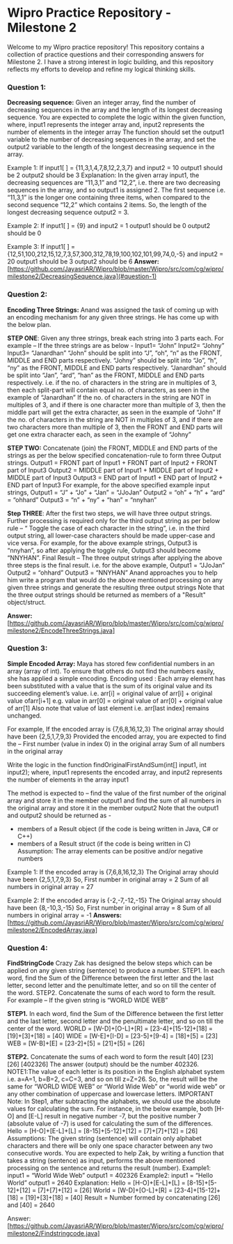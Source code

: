 # Wipro Practice Repository - Milestone 2

Welcome to my Wipro practice repository! This repository contains a collection of practice questions and their corresponding answers for Milestone 2.
I have a strong interest in logic building, and this repository reflects my efforts to develop and refine my logical thinking skills.
### Question 1:
**Decreasing sequence:** 
Given an integer array, find the number of decreasing sequences in the array and the length of its longest decreasing sequence.
You are expected to complete the logic within the given function, where, 
input1 represents the integer array and,
input2 represents the number of elements in the integer array
The function should set the  output1 variable to the number of decreasing sequences in the array, and set the  output2 variable to the length of the longest decreasing sequence in the array.

Example 1: 
If  input1[ ] = {11,3,1,4,7,8,12,2,3,7} 
and  input2 = 10
output1 should be 2
output2 should be 3
Explanation: 
In the given array  input1, the decreasing sequences are “11,3,1” and “12,2”, i.e. there are two decreasing sequences in the array, and so  output1 is assigned  2. The first sequence i.e. “11,3,1” is the longer one containing  three items, when compared to the second sequence “12,2” which contains 2 items. So, the length of the longest decreasing sequence  output2 =  3.

Example 2: 
If  input1[ ] = {9} 
and  input2 = 1
output1 should be 0
output2 should be 0

Example 3: 
If  input1[ ] = {12,51,100,212,15,12,7,3,57,300,312,78,19,100,102,101,99,74,0,-5} 
and  input2 = 20
output1 should be 3
output2 should be 6
**Answer:** [https://github.com/JayasriAR/Wipro/blob/master/Wipro/src/com/cg/wipro/milestone2/DecreasingSequence.java](#question-1)


### Question 2:
**Encoding Three Strings:** Anand was assigned the task of coming up with an encoding mechanism for any given three strings. He has come up with the below plan.

**STEP ONE**: Given any three strings, break each string into 3 parts each.
For example – If the three strings are as below -
Input1= “John”
Input2= “Johny”
Input3= “Janardhan”
“John” should be split into “J”, “oh”, “n” as the FRONT, MIDDLE and END parts respectively.
 “Johny” should be split into “Jo”, “h”, “ny” as the FRONT, MIDDLE and END parts respectively.
“Janardhan” should be split into “Jan”, “ard”, “han” as the FRONT, MIDDLE and END parts respectively.
i.e. if the no. of characters in the string are in multiples of 3, then each split-part will contain equal no. of characters, as seen in the example of “Janardhan”
If the no. of characters in the string are NOT in multiples of 3, and if there is one character more than multiple of 3, then the middle part will get the extra character, as seen in the example of “John”
If the no. of characters in the string are NOT in multiples of 3, and if there are two characters more than multiple of 3, then the FRONT and END parts will get one extra character each, as seen in the example of “Johny”

**STEP TWO:**  Concatenate (join) the FRONT, MIDDLE and END parts of the strings as per the below specified concatenation-rule to form three Output strings.
Output1 = FRONT part of Input1 + FRONT part of Input2 + FRONT part of Input3
Output2 = MIDDLE part of Input1 + MIDDLE part of Input2 + MIDDLE part of Input3
Output3 = END part of Input1 + END part of Input2 + END part of Input3
For example, for the above specified example input strings,
Output1 = “J” + “Jo” + “Jan” = “JJoJan”
Output2 = “oh” + “h” + “ard” = “ohhard”
Output3 = “n” + “ny” + “han” = “nnyhan”

**Step THREE**: After the first two steps, we will have three output strings. Further processing is required only for the third output string as per below rule –
“ Toggle the case of each character in the string”, i.e. in the third output string, all lower-case characters should be made upper-case and vice versa.
For example, for the above example strings, Output3 is “nnyhan”, so after applying the toggle rule, Output3 should become “NNYHAN”.
Final Result – The three output strings after applying the above three steps is the final result. i.e. for the above example,
Output1 = “JJoJan”
Output2 = “ohhard”
Output3 = “NNYHAN”
Anand approaches you to help him write a program that would do the above mentioned processing on any given three strings and generate the resulting three output strings
Note that the three output strings should be returned as members of a "Result" object/struct.

 **Answer:** [https://github.com/JayasriAR/Wipro/blob/master/Wipro/src/com/cg/wipro/milestone2/EncodeThreeStrings.java]

### Question 3:
**Simple Encoded Array:** Maya has stored few confidential numbers in an array (array of int). To ensure that others do not find the numbers easily, she has applied a simple encoding.
Encoding used : Each array element has been substituted with a value that is the sum of its original value and its succeeding element’s value.
i.e. arr[i] = original value of ​arr[i] + original value of ​arr[i+1]
e.g. value in arr[0] = original value of arr[0] + original value of arr[1]
Also note that value of last element i.e. arr[last index] remains unchanged.

For example, 
If the encoded array is {7,6,8,16,12,3}
The original array should have been {2,5,1,7,9,3}
Provided the encoded array, you are expected to find the –
First number (value in index 0) in the original array
Sum of all numbers in the original array

Write the logic in the function  findOriginalFirstAndSum(int[] input1, int input2);
where, 
input1 represents the encoded array, and 
input2 represents the number of elements in the array input1

The method is expected to –
find the value of the first number of the original array and store it in the member output1 and
find the sum of all numbers in the original array and store it in the member output2
Note that the output1 and output2 should be returned as -
- members of a Result object (if the code is being written in Java, C# or C++)
- members of a Result struct  (if the code is being written in C)
Assumption: The array elements can be positive and/or negative numbers

Example 1:
If the encoded array is {7,6,8,16,12,3}
The Original array should have been {2,5,1,7,9,3}
So, First number in original array = 2
Sum of all numbers in original array = 27

Example 2:
If the encoded array is {-2,-7,-12,-15}
The Original array should have been {8,-10,3,-15}
So, First number in original array = 8
Sum of all numbers in original array = -1
**Answers:** [https://github.com/JayasriAR/Wipro/blob/master/Wipro/src/com/cg/wipro/milestone2/EncodedArray.java]

### Question  4:
**FindStringCode**
Crazy Zak has designed the below steps which can be applied on any given string (sentence) to produce a number.
STEP1. In each word, find the Sum of the Difference between the first letter and the last letter, second letter and the penultimate letter, and so on till the center of the word.
STEP2. Concatenate the sums of each word to form the result.
For example –
If the given string is “WORLD WIDE WEB”

**STEP1.** In each word, find the Sum of the Difference between the first letter and the last letter, second letter and the penultimate letter, and so on till the center of the word.
WORLD = [W-D]+[O-L]+[R] = [23-4]+[15-12]+[18] = [19]+[3]+[18] = [40]
WIDE = [W-E]+[I-D] = [23-5]+[9-4] = [18]+[5] = [23]
WEB = [W-B]+[E] = [23-2]+[5] = [21]+[5] = [26]

**STEP2.** Concatenate the sums of each word to form the result
[40] [23] [26]
[402326]
The answer (output) should be the number 402326.
NOTE1:The value of each letter is its position in the English alphabet system i.e. a=A=1, b=B=2, c=C=3, and so on till z=Z=26.
So, the result will be the same for “WORLD WIDE WEB” or “World Wide Web” or “world wide web” or any other combination of uppercase and lowercase letters.
IMPORTANT Note: In Step1, after subtracting the alphabets, we should use the absolute values for calculating the sum. For instance, in the below example, both [H-O] and [E-L] result in negative number -7, but the positive number 7 (absolute value of -7) is used for calculating the sum of the differences.
Hello = [H-O]+[E-L]+[L] = [8-15]+[5-12]+[12] = [7]+[7]+[12] = [26]
Assumptions: The given string (sentence) will contain only alphabet characters and there will be only one space character between any two consecutive words.
You are expected to help Zak, by writing a function that takes a string (sentence) as input, performs the above mentioned processing on the sentence and returns the result (number).
Example1:
input1 = “World Wide Web”
output1 = 402326
Example2:
input1 = “Hello World”
output1 = 2640
Explanation:
Hello = [H-O]+[E-L]+[L] = [8-15]+[5-12]+[12] = [7]+[7]+[12] = [26]
World = [W-D]+[O-L]+[R] = [23-4]+[15-12]+[18] = [19]+[3]+[18] = [40]
Result = Number formed by concatenating [26] and [40] = 2640

Answer: [https://github.com/JayasriAR/Wipro/blob/master/Wipro/src/com/cg/wipro/milestone2/Findstringcode.java]
